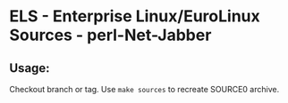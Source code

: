 # ELS - Enterprise Linux/EuroLinux Sources - perl-Net-Jabber
 
## Usage:
  Checkout branch or tag. Use `make sources` to recreate  SOURCE0 archive.
